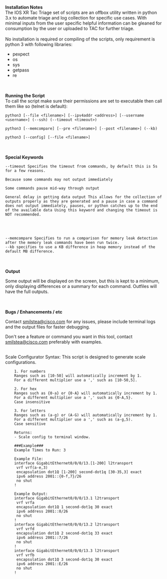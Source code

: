 <b>Installation Notes</b>
<br>
The IOS XR Tac Triage set of scripts are an offbox utility written in python 3.x to automate triage and log collection for specific use cases. With minimal inputs from the user specific helpful information can be gleaned for consumption by the user or uploaded to TAC for further triage.
<br><br>
No installation is required or compiling of the scripts, only requirement is python 3 with following libraries:
- pexpect
- os
- sys
- getpass
- re

<br>
<br>
<b>Running the Script</b>
<br>
To call the script make sure their permissions are set to executable then call them like so (telnet is default):

	python3 [--file <filename>] [--ipv4addr <address>] [--username <username>] (--ssh) (--timeout <timeout>)
  
	python3 [--memcompare] [--pre <filename>] [--post <filename>] (--kb)
  
	python3 [--config] [--file <filename>]
<br>
<br>
<b>Special Keywords</b>

	--timeout Specifies the timeout from commands, by default this is 5s for a few reasons.
  
	Because some commands may not output immediately
  
	Some commands pause mid-way through output
  
	General delay in getting data output This allows for the collection of outputs properly as they are generated and a pause in case a command does not output immediately, pauses, or python catches up to the end of the available data Using this keyword and changing the timeout is NOT recommended.

<br/>
<br/>

	--memcompare Specifies to run a comparison for memory leak detection after the memory leak commands have been run twice.
	--kb specifies to use a KB difference in heap memory instead of the default MB difference.
<br>
<br>
<b>Output</b>
  
Some output will be displayed on the screen, but this is kept to a minimum, only displaying differences or a summary for each command. Outfiles will have the full outputs.

<br> 
<br> 
<b>Bugs / Enhancements / etc</b>
  
Contact smilstea@cisco.com for any issues, please include terminal logs and the output files for faster debugging.
  
Don't see a feature or command you want in this tool, contact smilstea@cisco.com preferably with examples.

 <br/>
Scale Configurator Syntax:
This script is designed to generate scale configurations.
		
		1. For numbers
		Ranges such as [10-50] will automatically increment by 1.
		For a different multiplier use a ',' such as [10-50,5].
		
		2. For hex
		Ranges such as {0-a} or {0-A} will automatically increment by 1.
		For a different multiplier use a ',' such as {0-A,5}.
		Case insensitive
		
		3. For letters
		Ranges such as (a-g) or (A-G) will automatically increment by 1.
		For a different multiplier use a ',' such as (a-g,5).
		Case sensitive
		
		Returns:
		- Scale config to terminal window.

		###Example###
		Example Times to Run: 3

		Example File:
		interface GigabitEthernet0/0/0/13.[1-200] l2transport
		 vrf vrf(a-e,3)
		 encapsulation dot1Q [1-200] second-dot1q [30-35,3] exact
		 ipv6 address 2001::{0-f,7}/26
		 no shut
		!

		Example Output:
		interface GigabitEthernet0/0/0/13.1 l2transport
		 vrf vrfa
		 encapsulation dot1Q 1 second-dot1q 30 exact
		 ipv6 address 2001::0/26
		 no shut
		!
		interface GigabitEthernet0/0/0/13.2 l2transport
		 vrf vrfd
		 encapsulation dot1Q 2 second-dot1q 33 exact
		 ipv6 address 2001::7/26
		 no shut
		!
		interface GigabitEthernet0/0/0/13.3 l2transport
		 vrf vrfb
		 encapsulation dot1Q 3 second-dot1q 30 exact
		 ipv6 address 2001::E/26
		 no shut
		!
